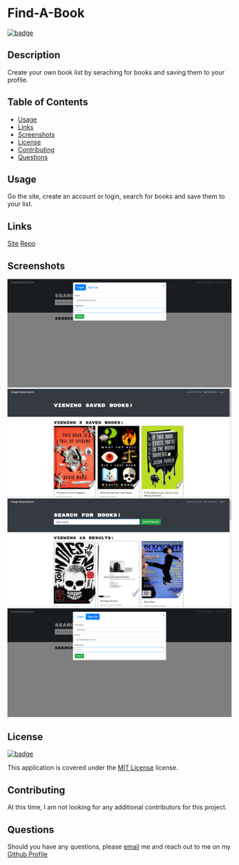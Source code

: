 # Find-A-Book

[![badge](https://img.shields.io/badge/license-MIT_License-purple)](https://choosealicense.com/licenses/mit)

## Description

Create your own book list by seraching for books and saving them to your profile.

## Table of Contents

- [Usage](#usage)
- [Links](#links)
- [Screenshots](#screenshots)
- [License](#license)
- [Contributing](#contributing)
- [Questions](#questions)

## Usage

Go the site, create an account or login, search for books and save them to your list.

## Links

[Site](https://hvansalisbury.github.io/Howards-Portfolio/)
[Repo](https://github.com/hvansalisbury/Find-A-Book)

## Screenshots

![Login](./images/login.png)
![Saved Books](./images/savedbooks.png)
![Search](./images/search.png)
![Sign Up](./images/signup.png)

## License

[![badge](https://img.shields.io/badge/license-MIT_License-purple)](https://choosealicense.com/licenses/mit)

This application is covered under the [MIT License](https://choosealicense.com/licenses/mit) license.

## Contributing

At this time, I am not looking for any additional contributors for this project.

## Questions

Should you have any questions, please [email](vansal51@yahoo.com) me and reach out to me on my [Github Profile](https://github.com/hvansalisbury)
